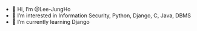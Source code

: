 - 👋 Hi, I’m @Lee-JungHo
- 👀 I’m interested in Information Security, Python, Django, C, Java, DBMS
- 🌱 I’m currently learning Django

<!---
- 📫 How to reach me ...
Lee-JungHo/Lee-JungHo is a ✨ special ✨ repository because its `README.md` (this file) appears on your GitHub profile.
You can click the Preview link to take a look at your changes.
--->
